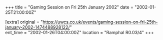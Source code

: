 +++
title = "Gaming Session on Fri 25th January 2002"
date = "2002-01-25T21:00:00Z"

[extra]
original = "https://uwcs.co.uk/events/gaming-session-on-fri-25th-january-2002-1474488928122/"    
ent_time = "2002-01-26T04:00:00Z"
location = "Ramphal R0.03/4"
+++



